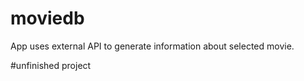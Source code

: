 # moviedb

App uses external API to generate information about selected movie. 

#unfinished project
